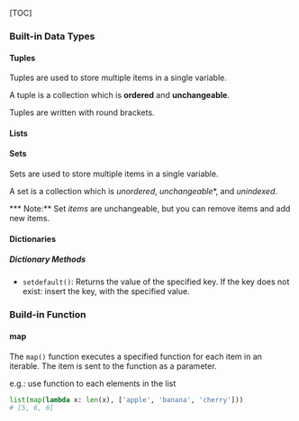 [TOC]

### Built-in Data Types

#### Tuples

Tuples are used to store multiple items in a single variable.

A tuple is a collection which is **ordered** and **unchangeable**.

Tuples are written with round brackets.

#### Lists

#### Sets

Sets are used to store multiple items in a single variable.

A set is a collection which is *unordered*, *unchangeable*\*, and *unindexed*.

*** Note:** Set *items* are unchangeable, but you can remove items and add new items.

#### Dictionaries

##### Dictionary Methods

- `setdefault()`: Returns the value of the specified key. If the key does not exist: insert the key, with the specified value.

### Build-in Function

#### map

The `map()` function executes a specified function for each item in an iterable. The item is sent to the function as a parameter.

e.g.: use function to each elements in the list

```python
list(map(lambda x: len(x), ['apple', 'banana', 'cherry']))
# [5, 6, 6]
```

